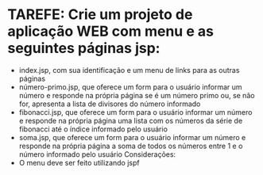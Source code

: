 # TAREFE: Crie um projeto de aplicação WEB com menu e as seguintes páginas jsp:
- index.jsp, com sua identificação e um menu de links para as outras páginas
- número-primo.jsp, que oferece um form para o usuário informar um número e responde na própria página se é um número primo ou, se não for, apresenta a lista de divisores do número informado
- fibonacci.jsp, que oferece um form para o usuário informar um número e responde na própria página uma lista com os números da série de fibonacci até o índice informado pelo usuário
- soma.jsp, que oferece um form para o usuário informar um número e responde na própria página a soma de todos os números entre 1 e o número informado pelo usuário
Considerações:
- O menu deve ser feito utilizando jspf